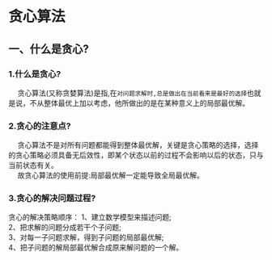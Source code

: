 # 贪心算法

## 一、什么是贪心?

### 1.什么是贪心?
&emsp; 贪心算法(又称贪婪算法)是指,在`对问题求解时,总是做出在当前看来是最好的选择`也就是说，不从整体最优上加以考虑，他所做出的是在某种意义上的局部最优解。<br/>

### 2.贪心的注意点?
&emsp; 贪心算法不是对所有问题都能得到整体最优解，关键是贪心策略的选择，选择的贪心策略必须具备无后效性，即某个状态以前的过程不会影响以后的状态，只与当前状态有关。<br/>
&emsp; 故贪心算法的使用前提:局部最优解一定能导致全局最优解。

### 3.贪心的解决问题过程?
贪心的解决策略顺序：
1、建立数学模型来描述问题;<br/>
2、把求解的问题分成若干个子问题;<br/>
3、对每一子问题求解，得到子问题的局部最优解;<br/>
4、把子问题的解局部最优解合成原来解问题的一个解。<br/>